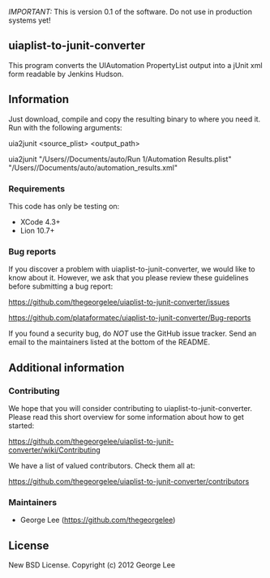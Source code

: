 *IMPORTANT:* This is version 0.1 of the software.  Do not use in production systems yet!

## uiaplist-to-junit-converter

This program converts the UIAutomation PropertyList output into a jUnit xml form readable by Jenkins Hudson.


## Information

Just download, compile and copy the resulting binary to where you need it.
Run with the following arguments:

uia2junit <source_plist> <output_path>

uia2junit "/Users/<username>/Documents/auto/Run 1/Automation Results.plist" "/Users/<username>/Documents/auto/automation_results.xml"

### Requirements

This code has only be testing on:
* XCode 4.3+ 
* Lion 10.7+


### Bug reports

If you discover a problem with uiaplist-to-junit-converter, we would like to know about it. However, we ask that you please review these guidelines before submitting a bug report:

https://github.com/thegeorgelee/uiaplist-to-junit-converter/issues

https://github.com/plataformatec/uiaplist-to-junit-converter/Bug-reports

If you found a security bug, do *NOT* use the GitHub issue tracker. Send an email to the maintainers listed at the bottom of the README.


## Additional information

### Contributing

We hope that you will consider contributing to uiaplist-to-junit-converter. Please read this short overview for some information about how to get started:

https://github.com/thegeorgelee/uiaplist-to-junit-converter/wiki/Contributing

We have a list of valued contributors. Check them all at:

https://github.com/thegeorgelee/uiaplist-to-junit-converter/contributors


### Maintainers

* George Lee (https://github.com/thegeorgelee)


## License

New BSD License. Copyright (c) 2012 George Lee

